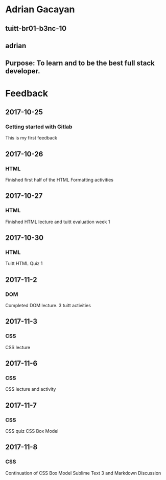 # Adrian Gacayan
## tuitt-br01-b3nc-10
## adrian
## Purpose: To learn and to be the best full stack developer.

# Feedback

##  2017-10-25
### Getting started with Gitlab
This is my first feedback

##  2017-10-26
### HTML
Finished first half of the HTML Formatting activities

##  2017-10-27
### HTML
Finished HTML lecture and tuitt evaluation week 1

##  2017-10-30
### HTML
Tuitt HTML Quiz 1

##  2017-11-2
### DOM
Completed DOM lecture. 3 tuitt activities

##  2017-11-3
### CSS
CSS lecture

##  2017-11-6
### CSS
CSS lecture and activity

##  2017-11-7
### CSS
CSS quiz 
CSS Box Model

##  2017-11-8
### CSS
Continuation of CSS Box Model
Sublime Text 3 and Markdown Discussion
